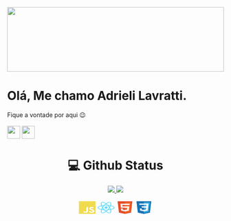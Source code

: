 <div align="center">
<img height="150" width="100%"  src="https://img.wattpad.com/b6423563443625fac55dedc44266f8455152b5c1/68747470733a2f2f73332e616d617a6f6e6177732e636f6d2f776174747061642d6d656469612d736572766963652f53746f7279496d6167652f59684a317973376d485373436e673d3d2d313130323137363037332e313639333063323564353663383463643234373731333438383030302e676966"  target="_blank" width="120" align="center" target="_blank">
</div>

<div> 
 
# Olá, Me chamo Adrieli Lavratti. 
</div>

<div>
 Fique a vontade por aqui 😉 
</div>

<br>

<div>
  <a href="https://www.linkedin.com/in/adrielilf/" target="_blank"><img width="30" height="30" src="https://cdn-icons-png.flaticon.com/512/174/174857.png" target="_blank"></a> 
  <a href="mailto:adritti@hotmail.com"><img width="30" height="30" src="https://cdn-icons-png.flaticon.com/512/552/552486.png" target="_blank"></a>
</div>

<div align="center">
<h1>💻    Github Status </h1>
</div>

<div style="display: inline_block" align="center">
 
   <a href="https://github.com/Adritti2911">
    <img height="150em" src="https://github-readme-stats.vercel.app/api?username=Adritti2911&count_private=true&include_all_commits=true&show_icons=true&theme=radical&hide_border=false&show_owner=true"/>
    <img height="150em" src="https://github-readme-stats.vercel.app/api/top-langs/?username=Adritti2911&theme=radical&hide_border=false&&layout=compact"/>
  </a>
</div>
  
<div style="display: inline_block" align="center"><br>
  <img align="center" alt="Js" height="30" width="40" src="https://raw.githubusercontent.com/devicons/devicon/master/icons/javascript/javascript-plain.svg">
  <img align="center" alt="React" height="30" width="40" src="https://raw.githubusercontent.com/devicons/devicon/master/icons/react/react-original.svg">
  <img align="center" alt="HTML" height="30" width="40" src="https://raw.githubusercontent.com/devicons/devicon/master/icons/html5/html5-original.svg">
  <img align="center" alt="CSS" height="30" width="40" src="https://raw.githubusercontent.com/devicons/devicon/master/icons/css3/css3-original.svg">
</div>
  
 <br/>
<div align="center">

